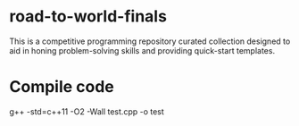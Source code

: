 # road-to-world-finals 
This is a competitive programming repository curated collection designed to aid in honing problem-solving skills and providing quick-start templates.

# Compile code
g++ -std=c++11 -O2 -Wall test.cpp -o test

